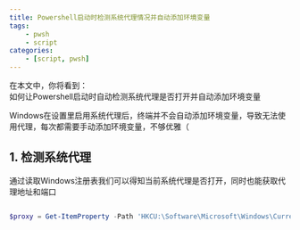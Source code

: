 ```yaml
---
title: Powershell启动时检测系统代理情况并自动添加环境变量
tags:
    - pwsh
    - script
categories:
    - [script, pwsh]
---
```


在本文中，你将看到：  
如何让Powershell启动时自动检测系统代理是否打开并自动添加环境变量
<!-- more -->

Windows在设置里启用系统代理后，终端并不会自动添加环境变量，导致无法使用代理，每次都需要手动添加环境变量，不够优雅（

## 1. 检测系统代理

通过读取Windows注册表我们可以得知当前系统代理是否打开，同时也能获取代理地址和端口

```powershell

$proxy = Get-ItemProperty -Path 'HKCU:\Software\Microsoft\Windows\CurrentVersion\Internet Settings' -Name ProxyEnable, ProxyServer


```


